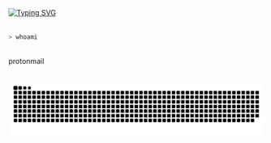 <div> <a href="https://git.io/typing-svg"><img src="https://readme-typing-svg.demolab.com?font=SDGlitchDemo&size=48&duration=1500&pause=550&color=14FF04&background=000000&center=true&vCenter=true&width=900&height=256&lines=Hello+%F0%9F%91%8B;I'm+Twiki;+Software+Engineer+(DevOps);+And+Infosec+enthusiast" alt="Typing SVG" /></a>
</div>

<br>

<div>
  
```zsh
> whoami
```
</div>
<br>
<div align="center>

  
- 🔭 I’m currently on a journey to master **DevOps**
- 👨‍💻 I'm doing part time **Bug Hunting** 

- 🤝 I’m looking for help with **finding projects to contribute to!**

- 💬 Ask me about **genral software devolopment, web development, DevOps, and  Cyber Security**

- 📫 Reach me out at **[protonmail](mailto:twiki00@protonmail.com)**


</div>

<br>

<div >
  
<picture>
  <source media="(prefers-color-scheme: dark)" srcset="https://raw.githubusercontent.com/twiki2/twiki2/output/github-contribution-grid-snake-dark.svg">
  <source media="(prefers-color-scheme: light)" srcset="https://raw.githubusercontent.com/twiki2/twiki2/output/github-contribution-grid-snake.svg">
  <img alt="github contribution grid snake animation" src="https://raw.githubusercontent.com/twiki2/twiki2/output/github-contribution-grid-snake.svg">
</picture>

</div>
